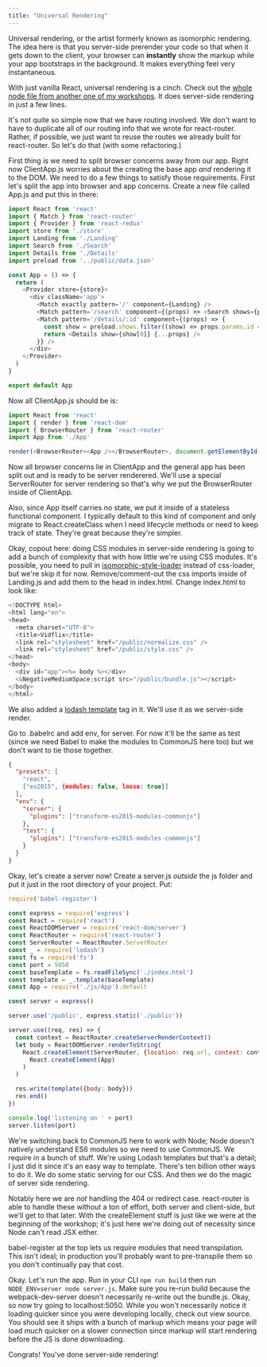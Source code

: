 ```yaml
---
title: "Universal Rendering"
---
```


Universal rendering, or the artist formerly known as isomorphic rendering. The idea here is that you server-side prerender your code so that when it gets down to the client, your browser can __instantly__ show the markup while your app bootstraps in the background. It makes everything feel very instantaneous.

With just vanilla React, universal rendering is a cinch. Check out the [whole node file from another one of my workshops][es6-react]. It does server-side rendering in just a few lines.

It's not quite so simple now that we have routing involved. We don't want to have to duplicate all of our routing info that we wrote for react-router. Rather, if possible, we just want to reuse the routes we already built for react-router. So let's do that (with some refactoring.)

First thing is we need to split browser concerns away from our app. Right now ClientApp.js worries about the creating the base app _and_ rendering it to the DOM. We need to do a few things to satisfy those requirements. First let's split the app into browser and app concerns. Create a new file called App.js and put this in there:

```javascript
import React from 'react'
import { Match } from 'react-router'
import { Provider } from 'react-redux'
import store from './store'
import Landing from './Landing'
import Search from './Search'
import Details from './Details'
import preload from '../public/data.json'

const App = () => {
  return (
    <Provider store={store}>
      <div className='app'>
        <Match exactly pattern='/' component={Landing} />
        <Match pattern='/search' component={(props) => <Search shows={preload.shows} {...props} />} />
        <Match pattern='/details/:id' component={(props) => {
          const show = preload.shows.filter((show) => props.params.id === show.imdbID)
          return <Details show={show[0]} {...props} />
        }} />
      </div>
    </Provider>
  )
}

export default App
```

Now all ClientApp.js should be is:

```javascript
import React from 'react'
import { render } from 'react-dom'
import { BrowserRouter } from 'react-router'
import App from './App'

render(<BrowserRouter><App /></BrowserRouter>, document.getElementById('app'))
```

Now all browser concerns lie in ClientApp and the general app has been split out and is ready to be server renderered. We'll use a special ServerRouter for server rendering so that's why we put the BrowserRouter inside of ClientApp.

Also, since App itself carries no state, we put it inside of a stateless functional component. I typically default to this kind of component and only migrate to React.createClass when I need lifecycle methods or need to keep track of state. They're great because they're simpler.

Okay, copout here: doing CSS modules in server-side rendering is going to add a bunch of complexity that with how little we're using CSS modules. It's possible, you need to pull in [isomorphic-style-loader][isl] instead of css-loader, but we're skip it for now. Remove/comment-out the css imports inside of Landing.js and add them to the head in index.html. Change index.html to look like:

```javascript
<!DOCTYPE html>
<html lang="en">
<head>
  <meta charset="UTF-8">
  <title>Vidflix</title>
  <link rel="stylesheet" href="/public/normalize.css" />
  <link rel="stylesheet" href="/public/style.css" />
</head>
<body>
  <div id="app"><%= body %></div>
  <&NegativeMediumSpace;script src="/public/bundle.js"></script>
</body>
</html>
```

We also added a [lodash template][lodash] tag in it. We'll use it as we server-side render.

Go to .babelrc and add env, for server. For now it'll be the same as test (since we need Babel to make the modules to CommonJS here too) but we don't want to tie those together.

```json
{
  "presets": [
    "react",
    ["es2015", {modules: false, loose: true}]
  ],
  "env": {
    "server": {
      "plugins": ["transform-es2015-modules-commonjs"]
    },
    "test": {
      "plugins": ["transform-es2015-modules-commonjs"]
    }
  }
}
```

Okay, let's create a server now! Create a server.js *outside* the js folder and put it just in the root directory of your project. Put:

```javascript
require('babel-register')

const express = require('express')
const React = require('react')
const ReactDOMServer = require('react-dom/server')
const ReactRouter = require('react-router')
const ServerRouter = ReactRouter.ServerRouter
const _ = require('lodash')
const fs = require('fs')
const port = 5050
const baseTemplate = fs.readFileSync('./index.html')
const template = _.template(baseTemplate)
const App = require('./js/App').default

const server = express()

server.use('/public', express.static('./public'))

server.use((req, res) => {
  const context = ReactRouter.createServerRenderContext()
  let body = ReactDOMServer.renderToString(
    React.createElement(ServerRouter, {location: req.url, context: context},
      React.createElement(App)
    )
  )

  res.write(template({body: body}))
  res.end()
})

console.log('listening on ' + port)
server.listen(port)
```

We're switching back to CommonJS here to work with Node; Node doesn't natively understand ES6 modules so we need to use CommonJS. We require in a bunch of stuff. We're using Lodash templates but that's a detail; I just did it since it's an easy way to template. There's ten billion other ways to do it. We do some static serving for our CSS. And then we do the magic of server side rendering.

Notably here we are _not_ handling the 404 or redirect case. react-router is able to handle these without a ton of effort, both server and client-side, but we'll get to that later. With the createElement stuff is just like we were at the beginning of the workshop; it's just here we're doing out of necessity since Node can't read JSX either.

babel-register at the top lets us require modules that need transpilation. This isn't ideal; in production you'll probably want to pre-transpile them so you don't continually pay that cost.

Okay. Let's run the app. Run in your CLI `npm run build` then run `NODE_ENV=server node server.js`. Make sure you re-run build because the webpack-dev-server doesn't necessarily re-write out the bundle.js. Okay, so now try going to localhost:5050. While you won't necessarily notice it loading quicker since you were developing locally, check out view source. You should see it ships with a bunch of markup which means your page will load _much_ quicker on a slower connection since markup will start rendering before the JS is done downloading.

Congrats! You've done server-side rendering!

[es6-react]: https://github.com/btholt/es6-react-pres/blob/master/completed/app.js
[lodash]: https://lodash.com/docs#template
[isl]: https://github.com/kriasoft/isomorphic-style-loader
